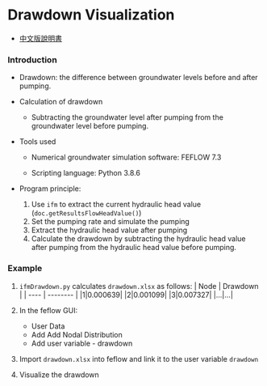 # Drawdown Visualization
* [中文版說明書](./README_%E4%B8%AD%E6%96%87.md)

### Introduction

* Drawdown: the difference between groundwater levels before and after pumping.

* Calculation of drawdown
    * Subtracting the groundwater level after pumping from the groundwater level before pumping.

* Tools used
    * Numerical groundwater simulation software: FEFLOW 7.3

    * Scripting language: Python 3.8.6

* Program principle:
    1. Use `ifm` to extract the current hydraulic head value (`doc.getResultsFlowHeadValue()`)
    2. Set the pumping rate and simulate the pumping
    3. Extract the hydraulic head value after pumping
    4. Calculate the drawdown by subtracting the hydraulic head value after pumping from the hydraulic head value before pumping.

### Example

1. `ifmDrawdown.py` calculates `drawdown.xlsx` as follows:
    | Node | Drawdown |
    | ---- | -------- |
    |1|0.000639|
    |2|0.001099|
    |3|0.007327|
    |...|...|

2. In the feflow GUI:

    * User Data
    * Add Add Nodal Distribution
    * Add user variable - drawdown

3. Import `drawdown.xlsx` into feflow and link it to the user variable `drawdown`

4. Visualize the drawdown